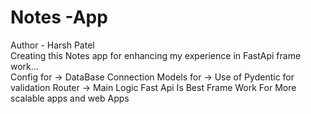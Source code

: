 # Notes -App
Author - Harsh Patel<br>
Creating this Notes app for enhancing my experience in FastApi frame work...<br>
Config for -> DataBase Connection
Models for -> Use of Pydentic for validation
Router -> Main Logic
Fast Api Is Best Frame Work For More scalable apps and web Apps
